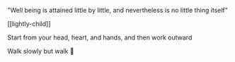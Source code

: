 ---
---


"Well being is attained little by little, and nevertheless is no little thing itself"  

[[lightly-child]]

Start from your head, heart, and hands, and then work outward 

Walk slowly but walk 🐢

